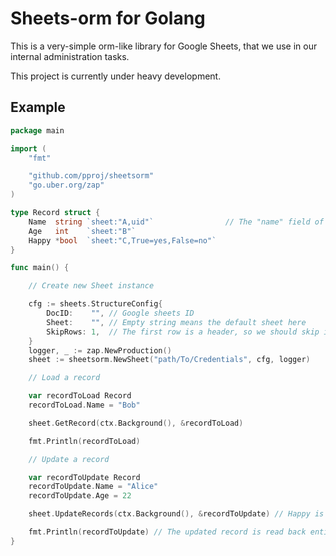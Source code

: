 # Sheets-orm for Golang

This is a very-simple orm-like library for Google Sheets, that we use in our internal administration tasks.

This project is currently under heavy development.

## Example

```go
package main

import (
	"fmt"

	"github.com/pproj/sheetsorm"
	"go.uber.org/zap"
)

type Record struct {
	Name  string `sheet:"A,uid"`                // The "name" field of the record is considered the UID here, record lookups will be based on this column.
	Age   int    `sheet:"B"`
	Happy *bool  `sheet:"C,True=yes,False=no"`
}

func main() {

	// Create new Sheet instance

	cfg := sheets.StructureConfig{
		DocID:    "", // Google sheets ID
		Sheet:    "", // Empty string means the default sheet here
		SkipRows: 1,  // The first row is a header, so we should skip it
	}
	logger, _ := zap.NewProduction()
	sheet := sheetsorm.NewSheet("path/To/Credentials", cfg, logger)

	// Load a record

	var recordToLoad Record
	recordToLoad.Name = "Bob"

	sheet.GetRecord(ctx.Background(), &recordToLoad)

	fmt.Println(recordToLoad)

	// Update a record

	var recordToUpdate Record
	recordToUpdate.Name = "Alice"
	recordToUpdate.Age = 22

	sheet.UpdateRecords(ctx.Background(), &recordToUpdate) // Happy is not updated, because it was nil

	fmt.Println(recordToUpdate) // The updated record is read back entirely... so the Happy field will be filled here
}
```